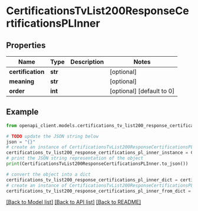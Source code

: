 # CertificationsTvList200ResponseCertificationsPLInner


## Properties

Name | Type | Description | Notes
------------ | ------------- | ------------- | -------------
**certification** | **str** |  | [optional] 
**meaning** | **str** |  | [optional] 
**order** | **int** |  | [optional] [default to 0]

## Example

```python
from openapi_client.models.certifications_tv_list200_response_certifications_pl_inner import CertificationsTvList200ResponseCertificationsPLInner

# TODO update the JSON string below
json = "{}"
# create an instance of CertificationsTvList200ResponseCertificationsPLInner from a JSON string
certifications_tv_list200_response_certifications_pl_inner_instance = CertificationsTvList200ResponseCertificationsPLInner.from_json(json)
# print the JSON string representation of the object
print(CertificationsTvList200ResponseCertificationsPLInner.to_json())

# convert the object into a dict
certifications_tv_list200_response_certifications_pl_inner_dict = certifications_tv_list200_response_certifications_pl_inner_instance.to_dict()
# create an instance of CertificationsTvList200ResponseCertificationsPLInner from a dict
certifications_tv_list200_response_certifications_pl_inner_from_dict = CertificationsTvList200ResponseCertificationsPLInner.from_dict(certifications_tv_list200_response_certifications_pl_inner_dict)
```
[[Back to Model list]](../README.md#documentation-for-models) [[Back to API list]](../README.md#documentation-for-api-endpoints) [[Back to README]](../README.md)


